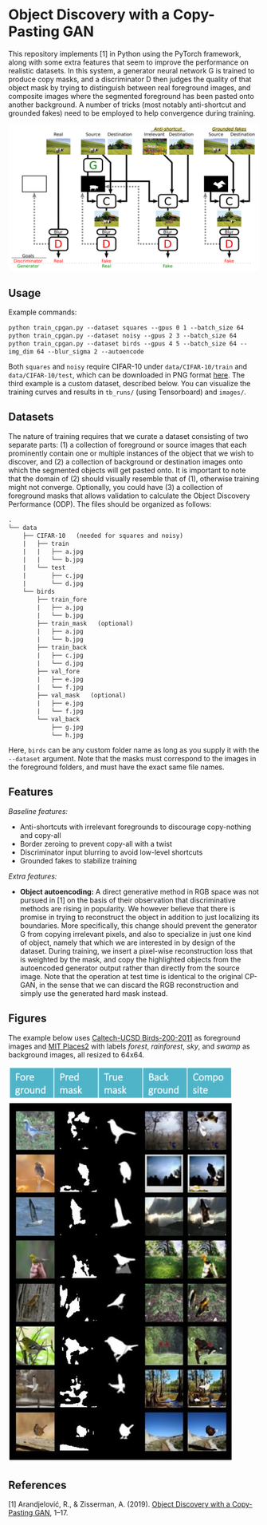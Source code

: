 # Object Discovery with a Copy-Pasting GAN

This repository implements [1] in Python using the PyTorch framework, along with some extra features that seem to improve the performance on realistic datasets. In this system, a generator neural network G is trained to produce copy masks, and a discriminator D then judges the quality of that object mask by trying to distinguish between real foreground images, and composite images where the segmented foreground has been pasted onto another background. A number of tricks (most notably anti-shortcut and grounded fakes) need to be employed to help convergence during training.

![CP-GAN training diagram](train_diagram.png)

## Usage

Example commands:
```
python train_cpgan.py --dataset squares --gpus 0 1 --batch_size 64
python train_cpgan.py --dataset noisy --gpus 2 3 --batch_size 64
python train_cpgan.py --dataset birds --gpus 4 5 --batch_size 64 --img_dim 64 --blur_sigma 2 --autoencode
```
Both `squares` and `noisy` require CIFAR-10 under `data/CIFAR-10/train` and `data/CIFAR-10/test`, which can be downloaded in PNG format [here](https://pjreddie.com/projects/cifar-10-dataset-mirror/). The third example is a custom dataset, described below. You can visualize the training curves and results in `tb_runs/` (using Tensorboard) and `images/`.

## Datasets

The nature of training requires that we curate a dataset consisting of two separate parts: (1) a collection of foreground or source images that each prominently contain one or multiple instances of the object that we wish to discover, and (2) a collection of background or destination images onto which the segmented objects will get pasted onto. It is important to note that the domain of (2) should visually resemble that of (1), otherwise training might not converge. Optionally, you could have (3) a collection of foreground masks that allows validation to calculate the Object Discovery Performance (ODP). The files should be organized as follows:
```
.
└── data
    ├── CIFAR-10   (needed for squares and noisy)
    |   ├── train
    |   |   ├── a.jpg
    |   |   └── b.jpg
    |   └── test
    |       ├── c.jpg
    |       └── d.jpg
    └── birds
        ├── train_fore
        |   ├── a.jpg
        |   └── b.jpg
        ├── train_mask   (optional)
        |   ├── a.jpg
        |   └── b.jpg
        ├── train_back
        |   ├── c.jpg
        |   └── d.jpg
        ├── val_fore
        |   ├── e.jpg
        |   └── f.jpg
        ├── val_mask   (optional)
        |   ├── e.jpg
        |   └── f.jpg
        └── val_back
            ├── g.jpg
            └── h.jpg
```
Here, `birds` can be any custom folder name as long as you supply it with the `--dataset` argument. Note that the masks must correspond to the images in the foreground folders, and must have the exact same file names.

## Features

*Baseline features:*

* Anti-shortcuts with irrelevant foregrounds to discourage copy-nothing and copy-all
* Border zeroing to prevent copy-all with a twist
* Discriminator input blurring to avoid low-level shortcuts
* Grounded fakes to stabilize training

*Extra features:*

* **Object autoencoding:** A direct generative method in RGB space was not pursued in [1] on the basis of their observation that discriminative methods are rising in popularity. We however believe that there is promise in trying to reconstruct the object in addition to just localizing its boundaries. More specifically, this change should prevent the generator G from copying irrelevant pixels, and also to specialize in just one kind of object, namely that which we are interested in by design of the dataset. During training, we insert a pixel-wise reconstruction loss that is weighted by the mask, and copy the highlighted objects from the autoencoded generator output rather than directly from the source image. Note that the operation at test time is identical to the original CP-GAN, in the sense that we can discard the RGB reconstruction and simply use the generated hard mask instead.

## Figures

The example below uses [Caltech-UCSD Birds-200-2011](http://www.vision.caltech.edu/visipedia/CUB-200-2011.html) as foreground images and [MIT Places2](http://places2.csail.mit.edu/index.html) with labels *forest*, *rainforest*, *sky*, and *swamp* as background images, all resized to 64x64.

![CP-GAN on Birds and Places](birds64_ae.png)

## References 

[1] Arandjelović, R., & Zisserman, A. (2019). [Object Discovery with a Copy-Pasting GAN](http://arxiv.org/abs/1905.11369), 1–17.
